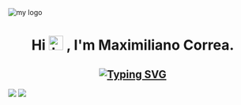 <img align='center' src='https://user-images.githubusercontent.com/111586775/224224335-3c8e1d95-f748-44c3-88a1-a6588c258a3e.png' alt='my logo'/>
<h1 align='center'> Hi <img src='https://user-images.githubusercontent.com/111586775/224226643-6abb7295-d43b-4bd0-bedf-9b93e3e6a406.gif' alt='hi' width='29px'> , I'm Maximiliano Correa. </h1>


<h2 align='center'><a href="https://git.io/typing-svg"><img src="https://readme-typing-svg.demolab.com?font=FiraCode&pause=1000&color=8FFF00&vCenter=true&width=435&lines=I+am+a+Web+Developer+focused+on+Front-End" alt="Typing SVG"/></a></h2>

<img src="https://github-readme-stats.vercel.app/api?username=Mecshi&show_icons=true&theme=dark&icon_color=8fff00&hide_border=true&border_radius=8"/>
<img src="https://github-readme-stats.vercel.app/api/top-langs/?username=Mecshi&hide_progress=compact&layout=compact&theme=dark" />

